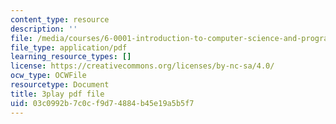 ```yaml
---
content_type: resource
description: ''
file: /media/courses/6-0001-introduction-to-computer-science-and-programming-in-python-fall-2016/03c0992b7c0cf9d74884b45e19a5b5f7_vqn_yk5aFcI.pdf
file_type: application/pdf
learning_resource_types: []
license: https://creativecommons.org/licenses/by-nc-sa/4.0/
ocw_type: OCWFile
resourcetype: Document
title: 3play pdf file
uid: 03c0992b-7c0c-f9d7-4884-b45e19a5b5f7
---
```

